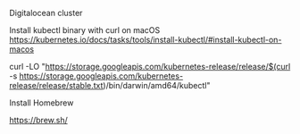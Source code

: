 Digitalocean cluster

Install kubectl binary with curl on macOS
https://kubernetes.io/docs/tasks/tools/install-kubectl/#install-kubectl-on-macos

curl -LO "https://storage.googleapis.com/kubernetes-release/release/$(curl -s https://storage.googleapis.com/kubernetes-release/release/stable.txt)/bin/darwin/amd64/kubectl"

Install Homebrew

https://brew.sh/

